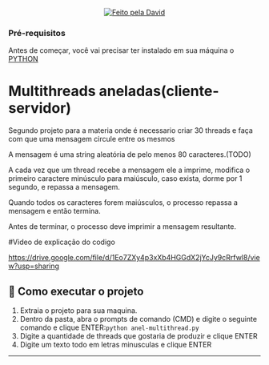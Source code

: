 <p align="center">
  <a href="https://www.linkedin.com/in/dvduardo/">
    <img alt="Feito pela David" src="https://img.shields.io/badge/feito%20por-David-%237519C1">
  </a>

### Pré-requisitos

Antes de começar, você vai precisar ter instalado em sua máquina o [PYTHON](https://www.python.org/downloads)

# Multithreads aneladas(cliente-servidor)
Segundo projeto para a materia onde é necessario criar 30 threads e faça com que uma mensagem circule entre os mesmos
  
  A mensagem é uma string aleatória de pelo menos 80 caracteres.(TODO)
  
  A cada vez que um thread recebe a mensagem ele a imprime, modifica o primeiro caractere minúsculo para maiúsculo, caso exista, dorme por 1 segundo, e repassa a mensagem.
  
  Quando todos os caracteres forem maiúsculos, o processo repassa a mensagem e então termina.
  
  Antes de terminar, o processo deve imprimir a mensagem resultante.
  
  
#Video de explicação do codigo
  
  https://drive.google.com/file/d/1Eo7ZXy4p3xXb4HGGdX2jYcJy9cRrfwl8/view?usp=sharing
  
## 🚀 Como executar o projeto
  
  
1. Extraia o projeto para sua maquina.
2. Dentro da pasta, abra o prompts de comando (CMD) e digite o seguinte comando e clique ENTER:`python anel-multithread.py`
3. Digite a quantidade de threads que gostaria de produzir e clique ENTER
4. Digite um texto todo em letras minusculas e clique ENTER
---






